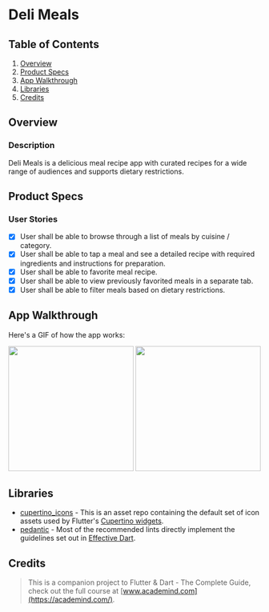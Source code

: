 # Deli Meals

## Table of Contents
1. [Overview](#Overview)
2. [Product Specs](#Product-Specs)
3. [App Walkthrough](#App-Walkthrough)
4. [Libraries](#Libraries)
5. [Credits](#Credits)

## Overview
### Description

Deli Meals is a delicious meal recipe app with curated recipes for a wide range of audiences and supports dietary restrictions.

## Product Specs
### User Stories

- [x] User shall be able to browse through a list of meals by cuisine / category.
- [x] User shall be able to tap a meal and see a detailed recipe with required ingredients and instructions for preparation.
- [x] User shall be able to favorite meal recipe.
- [x] User shall be able to view previously favorited meals in a separate tab.
- [x] User shall be able to filter meals based on dietary restrictions.

## App Walkthrough

Here's a GIF of how the app works:

<img src="https://github.com/py415/app-resources/blob/master/flutter/ios/flutter-ios-delimeals.gif" width=250>

<img src="https://github.com/py415/app-resources/blob/master/flutter/android/flutter-android-delimeals.gif" width=250>

## Libraries

- [cupertino_icons](https://github.com/flutter/cupertino_icons) - This is an asset repo containing the default set of icon assets used by Flutter's [Cupertino widgets](https://github.com/flutter/flutter/tree/master/packages/flutter/lib/src/cupertino).
- [pedantic](https://github.com/dart-lang/pedantic) - Most of the recommended lints directly implement the guidelines set out in [Effective Dart](https://dart.dev/guides/language/effective-dart).

## Credits

>This is a companion project to Flutter & Dart - The Complete Guide, check out the full course at [www.academind.com](https://academind.com/).